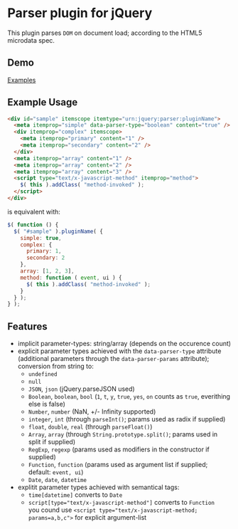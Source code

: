 Parser plugin for jQuery
========================

This plugin parses `DOM` on document load; according to the HTML5
microdata spec.

Demo
----

[Examples](https://github.com/pozs/jQuery-parse/tree/master/example "Examples")

Example Usage
-------------

```html
<div id="sample" itemscope itemtype="urn:jquery:parser:pluginName">
  <meta itemprop="simple" data-parser-type="boolean" content="true" />
  <div itemprop="complex" itemscope>
    <meta itemprop="primary" content="1" />
    <meta itemprop="secondary" content="2" />
  </div>
  <meta itemprop="array" content="1" />
  <meta itemprop="array" content="2" />
  <meta itemprop="array" content="3" />
  <script type="text/x-javascript-method" itemprop="method">
    $( this ).addClass( "method-invoked" );
  </script>
</div>
```

is equivalent with:

```js
$( function () {
  $( "#sample" ).pluginName( {
    simple: true,
    complex: {
      primary: 1,
      secondary: 2
    },
    array: [1, 2, 3],
    method: function ( event, ui ) {
      $( this ).addClass( "method-invoked" );
    }
  } );
} );
```

Features
--------

*   implicit parameter-types: string/array (depends on the occurence count)
*   explicit parameter types achieved with the `data-parser-type` attribute  
    (additional parameters through the `data-parser-params` attribute);  
    conversion from string to:
    *   `undefined`
    *   `null`
    *   `JSON`, `json` (jQuery.parseJSON used)
    *   `Boolean`, `boolean`, `bool` (`1`, `t`, `y`, `true`, `yes`, `on` counts as
        `true`, everithing else is false)
    *   `Number`, `number` (NaN, +/- Infinity supported)
    *   `integer`, `int` (through `parseInt()`; params used as radix if supplied)
    *   `float`, `double`, `real` (through `parseFloat()`)
    *   `Array`, `array` (through `String.prototype.split()`; params used in split if supplied)
    *   `RegExp`, `regexp` (params used as modifiers in the constructor if supplied)
    *   `Function`, `function` (params used as argument list if supplied; default: `event, ui`)
    *   `Date`, `date`, `datetime`
*   explitit parameter types achieved with semantical tags:
    *   `time[datetime]` converts to `Date`
    *   `script[type="text/x-javascript-method"]` converts to `Function`  
        you cound use `<script type="text/x-javascript-method; params=a,b,c">`
        for explicit argument-list
